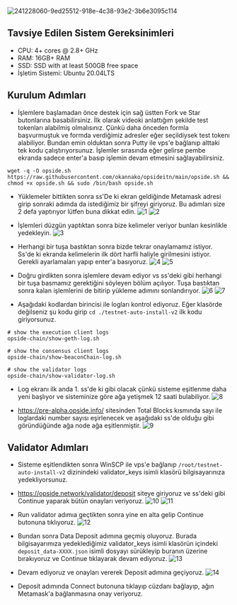 ![241228060-9ed25512-918e-4c38-93e2-3b6e3095c114](https://github.com/okannako/opsideitn/assets/73176377/6df2de2e-8691-41b0-9427-84657ae46ca8)

## Tavsiye Edilen Sistem Gereksinimleri

- CPU: 4+ cores @ 2.8+ GHz 
- RAM: 16GB+ RAM 
- SSD: SSD with at least 500GB free space
- İşletim Sistemi: Ubuntu 20.04LTS

## Kurulum Adımları

- İşlemlere başlamadan önce destek için sağ üstten Fork ve Star butonlarına basabilirsiniz. İlk olarak videoki anlattığım şekilde test tokenları alabilmiş olmalısınız. Çünkü daha önceden formla başvurmuştuk ve formda verdiğimiz adresler eğer seçildiysek test tokenı alabiliyor. Bundan emin olduktan sonra Putty ile vps'e bağlanıp alttaki tek kodu çalıştırıyorsunuz. İşlemler sırasında eğer gelirse pembe ekranda sadece enter'a basıp işlemin devam etmesini sağlayabilirsiniz.
```
wget -q -O opside.sh https://raw.githubusercontent.com/okannako/opsideitn/main/opside.sh && chmod +x opside.sh && sudo /bin/bash opside.sh
```

- Yüklemeler bittikten sonra ss'De ki ekran geldiğinde Metamask adresi girip sonraki adımda da istediğimiz bir şifreyi giriyoruz. Bu adımları size 2 defa yaptırıyor lütfen buna dikkat edin.
![1](https://github.com/okannako/opsideitn/assets/73176377/80261b52-00e1-4851-ba55-781bf1cac3ac)
![2](https://github.com/okannako/opsideitn/assets/73176377/63c5f5b1-ca65-4be6-af3f-b4c175fb0357)

- İşlemleri düzgün yaptıktan sonra bize kelimeler veriyor bunları kesinlikle yedekleyin.
![3](https://github.com/okannako/opsideitn/assets/73176377/282b81fc-073f-4583-992b-1212b31ff2d8)

- Herhangi bir tuşa bastıktan sonra bizde tekrar onaylamamız istiyor. Ss'de ki ekranda kelimelerin ilk dört harfli haliyle girilmesini istiyor. Gerekli ayarlamaları yapıp enter'a basıyoruz. 
![4](https://github.com/okannako/opsideitn/assets/73176377/3487f45c-4221-4885-993b-12900509a2e5)
![5](https://github.com/okannako/opsideitn/assets/73176377/1d7ae36a-fae1-424c-9c3c-0ac1e18587d8)

- Doğru girdikten sonra işlemlere devam ediyor vs ss'deki gibi herhangi bir tuşa basmamız gerektiğini söyleyen bölüm açılıyor. Tuşa bastıktan sonra kalan işlemlerini de bitirip yükleme adımını sonlandırıyor.
![6](https://github.com/okannako/opsideitn/assets/73176377/3acf80e3-35d9-41b3-9b1b-98ab41157e03)
![7](https://github.com/okannako/opsideitn/assets/73176377/a295de30-b53e-47c6-aa98-de1460a63883)

- Aşağıdaki kodlardan birincisi ile logları kontrol ediyoruz. Eğer klasörde değilseniz şu kodu girip ```cd ./testnet-auto-install-v2``` ilk kodu giriyorsunuz.
```
# show the execution client logs
opside-chain/show-geth-log.sh

# show the consensus client logs
opside-chain/show-beaconChain-log.sh

# show the validator logs
opside-chain/show-validator-log.sh
```

- Log ekranı ilk anda 1. ss'de ki gibi olacak çünkü sisteme eşitlenme daha yeni başlıyor ve sisteminize göre ağa yetişmek 12 saati bulabiliyor. 
![8](https://github.com/okannako/opsideitn/assets/73176377/a6ac37d0-ecd4-4b1b-afee-938a74e76593)

- https://pre-alpha.opside.info/ sitesinden Total Blocks kısmında sayı ile loglardaki number sayısı eşirlenecek ve aşağıdaki ss'de olduğu gibi göründüğünde ağa node ağa eşitlenmiştir.
![9](https://github.com/okannako/opsideitn/assets/73176377/41bc4443-baa6-4814-82d4-029d807a9406)

## Validator Adımları

- Sisteme eşitlendikten sonra WinSCP ile vps'e bağlanıp ```/root/testnet-auto-install-v2``` dizinindeki validator_keys isimli klasörü bilgisayarınıza yedekliyorsunuz.
- https://opside.network/validator/deposit siteye giriyoruz ve ss'deki gibi Continue yaparak bütün onayları veriyoruz.
![10](https://github.com/okannako/opsideitn/assets/73176377/7af4fefb-a727-40ce-ae4d-c8194d81279e)
![11](https://github.com/okannako/opsideitn/assets/73176377/e50dc2d4-e535-4f6b-a3ea-ef1880a73e0e)

- Run validator adımıa geçtikten sonra yine en alta gelip Continue butonuna tıklıyoruz.
![12](https://github.com/okannako/opsideitn/assets/73176377/bfcb6de9-bdaa-411f-ac55-472a26c855bd)

- Bundan sonra Data Deposit adımına geçmiş oluyoruz. Burada bilgisayarımıza yedeklediğimiz validator_keys isimli klasörün içindeki ```deposit_data-XXXX.json``` isimli dosyayı sürükleyip buranın üzerine bırakıyoruz ve Continue tıklayarak devam ediyoruz.
![13](https://github.com/okannako/opsideitn/assets/73176377/808b0c64-bea1-44f1-b7ed-53f92e27e3fa)

- Devam ediyoruz ve onayları vererek Deposit adımına geçiyoruz.
![14](https://github.com/okannako/opsideitn/assets/73176377/6d7e558c-4238-45bf-a2d8-40829d19d178)

- Deposit adımında Connect butonuna tıklayıp cüzdanı bağlayıp, ağın Metamask'a bağlanmasına onay veriyoruz.



